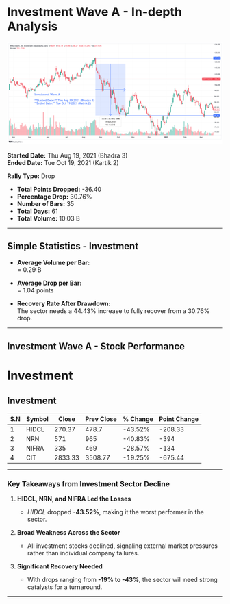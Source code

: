 # **Investment Wave A - In-depth Analysis**  

![Investment Wave A](images/InvestmentWaveA.png)

**Started Date:** Thu Aug 19, 2021 (Bhadra 3)  
**Ended Date:** Tue Oct 19, 2021 (Kartik 2)  

**Rally Type:** Drop  

- **Total Points Dropped:** -36.40
- **Percentage Drop:** 30.76%  
- **Number of Bars:** 35  
- **Total Days:** 61  
- **Total Volume:** 10.03 B  

---

## Simple Statistics - Investment  

- **Average Volume per Bar:**  
    = 0.29  B  

- **Average Drop per Bar:**  
  = 1.04  points  

- **Recovery Rate After Drawdown:**  
The sector needs a 44.43% increase to fully recover from a 30.76% drop.

---

## **Investment Wave A - Stock Performance**  

# Investment

## Investment  

| S.N | Symbol | Close  | Prev Close | % Change | Point Change |
|-----|--------|--------|------------|-----------|--------------|
| 1   | HIDCL  | 270.37 | 478.7      | -43.52%   | -208.33      |
| 2   | NRN    | 571    | 965        | -40.83%   | -394         |
| 3   | NIFRA  | 335    | 469        | -28.57%   | -134         |
| 4   | CIT    | 2833.33| 3508.77    | -19.25%   | -675.44      |



---

### **Key Takeaways from Investment Sector Decline**  

1. **HIDCL, NRN, and NIFRA Led the Losses**  
   - *HIDCL* dropped **-43.52%**, making it the worst performer in the sector.  

2. **Broad Weakness Across the Sector**  
   - All investment stocks declined, signaling external market pressures rather than individual company failures.  

3. **Significant Recovery Needed**  
   - With drops ranging from **-19% to -43%**, the sector will need strong catalysts for a turnaround.  

---